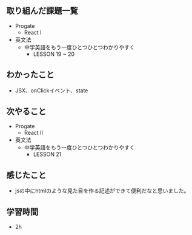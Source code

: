 ## 取り組んだ課題一覧
- Progate
  - React I 
- 英文法
  - 中学英語をもう一度ひとつひとつわかりやすく
    - LESSON 19 ~ 20
## わかったこと
- JSX、onClickイベント、state
## 次やること
- Progate
  - React II
- 英文法
  - 中学英語をもう一度ひとつひとつわかりやすく
    - LESSON 21
## 感じたこと
- jsの中にhtmlのような見た目を作る記述ができて便利だなと思いました。
## 学習時間
- 2h
